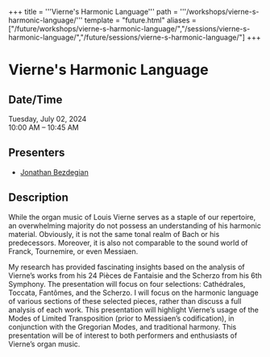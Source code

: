+++
title = '''Vierne's Harmonic Language'''
path = '''/workshops/vierne-s-harmonic-language/'''
template = "future.html"
aliases = ["/future/workshops/vierne-s-harmonic-language/","/sessions/vierne-s-harmonic-language/","/future/sessions/vierne-s-harmonic-language/"]
+++

<h1>Vierne's Harmonic Language</h1>

<h2>Date/Time</h2>
<p>Tuesday, July 02, 2024<br>
10:00 AM – 10:45 AM</p>
<h2>Presenters</h2>
<ul>
<li><a href="/presenters/jonathan-bezdegian/">Jonathan Bezdegian</a></li>
</ul>
<h2>Description</h2>

While the organ music of Louis Vierne serves as a staple of our repertoire, an overwhelming majority do not possess an understanding of his harmonic material. Obviously, it is not the same tonal realm of Bach or his predecessors. Moreover, it is also not comparable to the sound world of Franck, Tournemire, or even Messiaen.

My research has provided fascinating insights based on the analysis of Vierne’s works from his 24 Pièces de Fantaisie and the Scherzo from his 6th Symphony. The presentation will focus on four selections: Cathédrales, Toccata, Fantômes, and the Scherzo. I will focus on the harmonic language of various sections of these selected pieces, rather than discuss a full analysis of each work. This presentation will highlight Vierne’s usage of the Modes of Limited Transposition (prior to Messiaen’s codification), in conjunction with the Gregorian Modes, and traditional harmony. This presentation will be of interest to both performers and enthusiasts of Vierne’s organ music.


